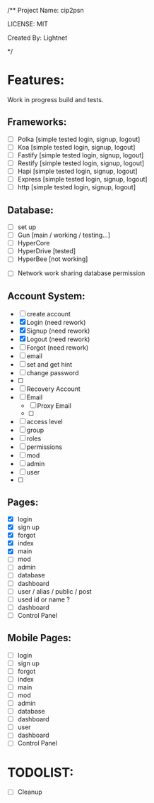 /**
  Project Name: cip2psn

  LICENSE: MIT

  Created By: Lightnet

 */

# Features:
  Work in progress build and tests.

## Frameworks:
- [ ] Polka [simple tested login, signup, logout]
- [ ] Koa [simple tested login, signup, logout]
- [ ] Fastify [simple tested login, signup, logout]
- [ ] Restify [simple tested login, signup, logout]
- [ ] Hapi [simple tested login, signup, logout]
- [ ] Express [simple tested login, signup, logout]
- [ ] http [simple tested login, signup, logout]

## Database:
 - [ ] set up
 - [ ] Gun [main / working / testing...]
 - [ ] HyperCore 
 - [ ] HyperDrive [tested]
 - [ ] HyperBee [not working]
 * [ ] Network work sharing database permission

## Account System:
 - [ ] create account
  - [x] Login (need rework)
  - [x] Signup (need rework)
  - [x] Logout (need rework) 
  - [ ] Forgot (need rework)
  - [ ] email
  - [ ] set and get hint
  - [ ] change password
  - [ ] 
  - [ ] Recovery Account
  - [ ] Email
    - [ ] Proxy Email
    - [ ] 
 - [ ] access level
 - [ ] group
 - [ ] roles
 - [ ] permissions
 - [ ] mod
 - [ ] admin
 - [ ] user
 - [ ] 

## Pages:
 - [x] login
 - [x] sign up
 - [x] forgot
 - [x] index
 - [x] main
 - [ ] mod
 - [ ] admin
 - [ ] database
 - [ ] dashboard
 - [ ] user / alias / public / post
  - [ ] used id or name ?
 - [ ] dashboard
 - [ ] Control Panel

## Mobile Pages:
 - [ ] login
 - [ ] sign up
 - [ ] forgot
 - [ ] index
 - [ ] main
 - [ ] mod
 - [ ] admin
 - [ ] database
 - [ ] dashboard
 - [ ] user
 - [ ] dashboard
 - [ ] Control Panel

# TODOLIST:
  * [ ] Cleanup
  